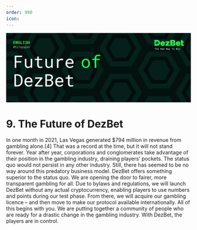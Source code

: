 ```yaml
---
order: 990
icon: 
---
```

![](/static/headers/DezBet_Future_Of_DezBet_ENG.png)

# 9. The Future of DezBet

In one month in 2021, Las Vegas generated $794 million in revenue from gambling
alone.[4] That was a record at the time, but it will not stand forever. Year after
year, corporations and conglomerates take advantage of their position in the gambling
industry, draining players’ pockets. The status quo would not persist in any other
industry. Still, there has seemed to be no way around this predatory business model.
DezBet offers something superior to the status quo. We are opening the door to
fairer, more transparent gambling for all. Due to bylaws and regulations, we will launch
DezBet without any actual cryptocurrency, enabling players to use numbers and points
during our test phase. From there, we will acquire our gambling licence – and then
move to make our protocol available internationally.
All of this begins with you. We are putting together a community of people who
are ready for a drastic change in the gambling industry. With DezBet, the players are
in control.

